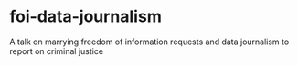 # foi-data-journalism
A talk on marrying freedom of information requests and data journalism to report on criminal justice
